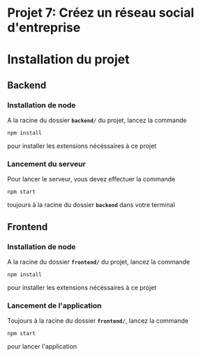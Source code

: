 # Projet 7: Créez un réseau social d'entreprise



# Installation du projet

## Backend
### Installation de node
A la racine du dossier **`backend/`** du projet, lancez la commande 

```
npm install
```
 pour installer les extensions nécéssaires à ce projet

### Lancement du serveur
Pour lancer le serveur, vous devez effectuer la commande 
```
npm start
```
toujours à la racine du dossier **`backend`** dans votre terminal

## Frontend

### Installation de node
A la racine du dossier **`frontend/`** du projet, lancez la commande 

```
npm install
```
pour installer les extensions nécéssaires à ce projet



### Lancement de l'application
Toujours à la racine du dossier **`frontend/`**, lancez la commande 

```
npm start
``` 
pour lancer l'application
